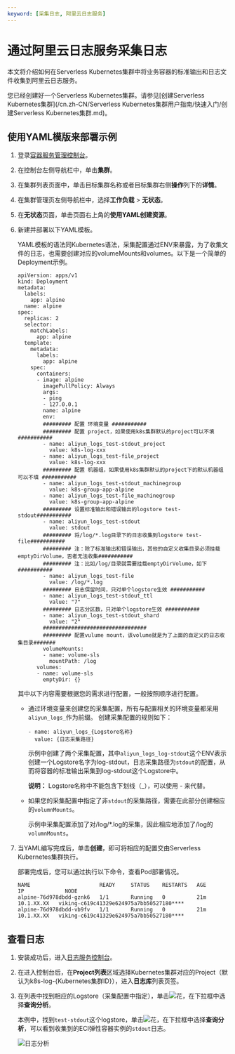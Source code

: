 ```yaml
---
keyword: [采集日志, 阿里云日志服务]
---
```


# 通过阿里云日志服务采集日志

本文将介绍如何在Serverless Kubernetes集群中将业务容器的标准输出和日志文件收集到阿里云日志服务。

您已经创建好一个Serverless Kubernetes集群。请参见[创建Serverless Kubernetes集群](/cn.zh-CN/Serverless Kubernetes集群用户指南/快速入门/创建Serverless Kubernetes集群.md)。

## 使用YAML模版来部署示例

1.  登录[容器服务管理控制台](https://cs.console.aliyun.com)。

2.  在控制台左侧导航栏中，单击**集群**。

3.  在集群列表页面中，单击目标集群名称或者目标集群右侧**操作**列下的**详情**。

4.  在集群管理页左侧导航栏中，选择**工作负载** \> **无状态**。

5.  在**无状态**页面，单击页面右上角的**使用YAML创建资源**。

6.  新建并部署以下YAML模板。

    YAML模板的语法同Kubernetes语法，采集配置通过ENV来暴露，为了收集文件的日志，也需要创建对应的volumeMounts和volumes。以下是一个简单的Deployment示例。

    ```
    apiVersion: apps/v1
    kind: Deployment
    metadata:
      labels:
        app: alpine
      name: alpine
    spec:
      replicas: 2
      selector:
        matchLabels:
          app: alpine
      template:
        metadata:
          labels:
            app: alpine
        spec:
          containers:
          - image: alpine
            imagePullPolicy: Always
            args:
            - ping
            - 127.0.0.1
            name: alpine
            env:
            ######### 配置 环境变量 ###########
            ######### 配置 project，如果使用k8s集群默认的project可以不填 ###########
            - name: aliyun_logs_test-stdout_project
              value: k8s-log-xxx
            - name: aliyun_logs_test-file_project
              value: k8s-log-xxx
            ######### 配置 机器组，如果使用k8s集群默认的project下的默认机器组可以不填 ###########
            - name: aliyun_logs_test-stdout_machinegroup
              value: k8s-group-app-alpine
            - name: aliyun_logs_test-file_machinegroup
              value: k8s-group-app-alpine
            ######### 设置标准输出和错误输出的logstore test-stdout###########
            - name: aliyun_logs_test-stdout
              value: stdout
            ######### 将/log/*.log目录下的日志收集到logstore test-file###########
            ######### 注：除了标准输出和错误输出，其他的自定义收集目录必须挂载emptyDirVolume，否者无法收集###########
            ######### 注：比如/log/目录就需要挂载emptyDirVolume，如下###########
            - name: aliyun_logs_test-file
              value: /log/*.log
            ######### 日志保留时间，只对单个logstore生效 ###########
            - name: aliyun_logs_test-stdout_ttl
              value: "7"
            ######### 日志分区数，只对单个logstore生效 ###########
            - name: aliyun_logs_test-stdout_shard
              value: "2"
            #################################
            ######### 配置vulume mount，该volume就是为了上面的自定义的日志收集目录#######
            volumeMounts:
            - name: volume-sls
              mountPath: /log
          volumes:
          - name: volume-sls
            emptyDir: {}
    ```

    其中以下内容需要根据您的需求进行配置，一般按照顺序进行配置。

    -   通过环境变量来创建您的采集配置，所有与配置相关的环境变量都采用`aliyun_logs_`作为前缀。 创建采集配置的规则如下：

        ```
        - name: aliyun_logs_{Logstore名称}
          value: {日志采集路径}
        ```

        示例中创建了两个采集配置，其中`aliyun_logs_log-stdout`这个ENV表示创建一个Logstore名字为log-stdout，日志采集路径为`stdout`的配置，从而将容器的标准输出采集到log-stdout这个Logstore中。

        **说明：** Logstore名称中不能包含下划线（\_），可以使用 - 来代替。

    -   如果您的采集配置中指定了非`stdout`的采集路径，需要在此部分创建相应的`volumnMounts`。

        示例中采集配置添加了对/log/\*.log的采集，因此相应地添加了/log的`volumnMounts`。

7.  当YAML编写完成后，单击**创建**，即可将相应的配置交由Serverless Kubernetes集群执行。

    部署完成后，您可以通过执行以下命令，查看Pod部署情况。

    ```
    NAME                      READY     STATUS    RESTARTS   AGE       IP             NODE
    alpine-76d978dbdd-gznk6   1/1       Running   0          21m       10.1.XX.XX   viking-c619c41329e624975a7bb50527180****
    alpine-76d978dbdd-vb9fv   1/1       Running   0          21m       10.1.XX.XX   viking-c619c41329e624975a7bb50527180****
    ```


## 查看日志

1.  安装成功后，进入[日志服务控制台](https://sls.console.aliyun.com)。

2.  在进入控制台后，在**Project列表**区域选择Kubernetes集群对应的Project（默认为k8s-log-\{Kubernetes集群ID\}），进入**日志库**列表页签。

3.  在列表中找到相应的Logstore（采集配置中指定），单击![花](https://static-aliyun-doc.oss-accelerate.aliyuncs.com/assets/img/zh-CN/9648649951/p57137.png)，在下拉框中选择**查询分析**。

    本例中，找到`test-stdout`这个logstore，单击![花](https://static-aliyun-doc.oss-accelerate.aliyuncs.com/assets/img/zh-CN/9648649951/p57137.png)，在下拉框中选择**查询分析**，可以看到收集到的ECI弹性容器实例的`stdout`日志。

    ![日志分析](https://static-aliyun-doc.oss-accelerate.aliyuncs.com/assets/img/zh-CN/9648649951/p57131.png)


